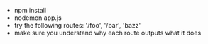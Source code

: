 - npm install
- nodemon app.js
- try the following routes: '/foo', '/bar', 'bazz'
- make sure you understand why each route outputs what it does
